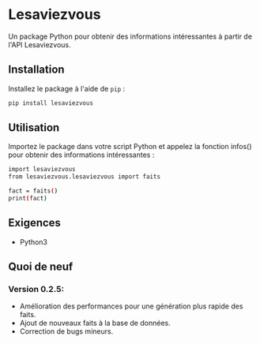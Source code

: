 # Lesaviezvous

Un package Python pour obtenir des informations intéressantes à partir de l'API Lesaviezvous.

## Installation

Installez le package à l'aide de `pip` :

```bash
pip install lesaviezvous
```

## Utilisation
Importez le package dans votre script Python et appelez la fonction infos() pour obtenir des informations intéressantes :
```bash
import lesaviezvous
from lesaviezvous.lesaviezvous import faits

fact = faits()
print(fact)
```

## Exigences
- Python3

## Quoi de neuf
### Version 0.2.5:
- Amélioration des performances pour une génération plus rapide des faits.
- Ajout de nouveaux faits à la base de données.
- Correction de bugs mineurs.